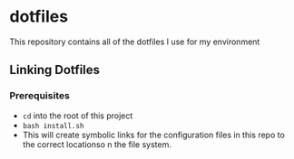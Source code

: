 # dotfiles
This repository contains all of the dotfiles I use for my environment

## Linking Dotfiles

### Prerequisites
- `cd` into the root of this project
- `bash install.sh`
- This will create symbolic links for the configuration files in this repo to the correct locationso n the file system.

